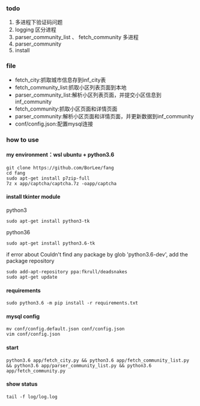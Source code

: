 ### todo
1. 多进程下验证码问题
2. logging 区分进程
3. parser_community_list 、 fetch_community 多进程
4. parser_community
5. install

### file
+ fetch_city:抓取城市信息存到inf_city表
+ fetch_community_list:抓取小区列表页面到本地
+ parser_community_list:解析小区列表页面，并提交小区信息到inf_community
+ fetch_community:抓取小区页面和详情页面
+ parser_community:解析小区页面和详情页面，并更新数据到inf_community
+ conf/config.json:配置mysql连接

### how to use
#### my environment：wsl ubuntu + python3.6
```
git clone https://github.com/BorLee/fang
cd fang
sudo apt-get install p7zip-full
7z x app/captcha/captcha.7z -oapp/captcha
```
#### install tkinter module
python3 
```
sudo apt-get install python3-tk
```
python36
```
sudo apt-get install python3.6-tk
```
if error about Couldn't find any package by glob 'python3.6-dev', add the package repository
```
sudo add-apt-repository ppa:fkrull/deadsnakes
sudo apt-get update
```
#### requirements
```
sudo python3.6 -m pip install -r requirements.txt
```
#### mysql config
```
mv conf/config.default.json conf/config.json
vim conf/config.json
```
#### start
```
python3.6 app/fetch_city.py && python3.6 app/fetch_community_list.py && python3.6 app/parser_community_list.py && python3.6 app/fetch_community.py
```
#### show status
```
tail -f log/log.log
```
